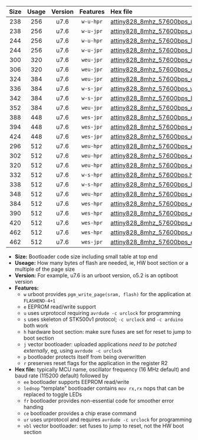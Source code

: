 |Size|Usage|Version|Features|Hex file|
|:-:|:-:|:-:|:-:|:--|
|238|256|u7.6|`w-u-hpr`|[attiny828_8mhz_57600bps_ur.hex](https://raw.githubusercontent.com/stefanrueger/urboot/main/bootloaders/attiny828/fcpu_8mhz/57600_bps/attiny828_8mhz_57600bps_ur.hex)|
|238|256|u7.6|`w-u-jpr`|[attiny828_8mhz_57600bps_ur_vbl.hex](https://raw.githubusercontent.com/stefanrueger/urboot/main/bootloaders/attiny828/fcpu_8mhz/57600_bps/attiny828_8mhz_57600bps_ur_vbl.hex)|
|244|256|u7.6|`w-u-hpr`|[attiny828_8mhz_57600bps_lednop_ur.hex](https://raw.githubusercontent.com/stefanrueger/urboot/main/bootloaders/attiny828/fcpu_8mhz/57600_bps/attiny828_8mhz_57600bps_lednop_ur.hex)|
|244|256|u7.6|`w-u-jpr`|[attiny828_8mhz_57600bps_lednop_ur_vbl.hex](https://raw.githubusercontent.com/stefanrueger/urboot/main/bootloaders/attiny828/fcpu_8mhz/57600_bps/attiny828_8mhz_57600bps_lednop_ur_vbl.hex)|
|300|320|u7.6|`weu-jpr`|[attiny828_8mhz_57600bps_ee_ur_vbl.hex](https://raw.githubusercontent.com/stefanrueger/urboot/main/bootloaders/attiny828/fcpu_8mhz/57600_bps/attiny828_8mhz_57600bps_ee_ur_vbl.hex)|
|306|320|u7.6|`weu-jpr`|[attiny828_8mhz_57600bps_ee_lednop_ur_vbl.hex](https://raw.githubusercontent.com/stefanrueger/urboot/main/bootloaders/attiny828/fcpu_8mhz/57600_bps/attiny828_8mhz_57600bps_ee_lednop_ur_vbl.hex)|
|324|384|u7.6|`weu-jpr`|[attiny828_8mhz_57600bps_ee_lednop_fr_ur_vbl.hex](https://raw.githubusercontent.com/stefanrueger/urboot/main/bootloaders/attiny828/fcpu_8mhz/57600_bps/attiny828_8mhz_57600bps_ee_lednop_fr_ur_vbl.hex)|
|336|384|u7.6|`w-s-jpr`|[attiny828_8mhz_57600bps_vbl.hex](https://raw.githubusercontent.com/stefanrueger/urboot/main/bootloaders/attiny828/fcpu_8mhz/57600_bps/attiny828_8mhz_57600bps_vbl.hex)|
|342|384|u7.6|`w-s-jpr`|[attiny828_8mhz_57600bps_lednop_vbl.hex](https://raw.githubusercontent.com/stefanrueger/urboot/main/bootloaders/attiny828/fcpu_8mhz/57600_bps/attiny828_8mhz_57600bps_lednop_vbl.hex)|
|352|384|u7.6|`weu-jpr`|[attiny828_8mhz_57600bps_ee_lednop_fr_ce_ur_vbl.hex](https://raw.githubusercontent.com/stefanrueger/urboot/main/bootloaders/attiny828/fcpu_8mhz/57600_bps/attiny828_8mhz_57600bps_ee_lednop_fr_ce_ur_vbl.hex)|
|388|448|u7.6|`wes-jpr`|[attiny828_8mhz_57600bps_ee_vbl.hex](https://raw.githubusercontent.com/stefanrueger/urboot/main/bootloaders/attiny828/fcpu_8mhz/57600_bps/attiny828_8mhz_57600bps_ee_vbl.hex)|
|394|448|u7.6|`wes-jpr`|[attiny828_8mhz_57600bps_ee_lednop_vbl.hex](https://raw.githubusercontent.com/stefanrueger/urboot/main/bootloaders/attiny828/fcpu_8mhz/57600_bps/attiny828_8mhz_57600bps_ee_lednop_vbl.hex)|
|424|448|u7.6|`wes-jpr`|[attiny828_8mhz_57600bps_ee_lednop_fr_vbl.hex](https://raw.githubusercontent.com/stefanrueger/urboot/main/bootloaders/attiny828/fcpu_8mhz/57600_bps/attiny828_8mhz_57600bps_ee_lednop_fr_vbl.hex)|
|296|512|u7.6|`weu-hpr`|[attiny828_8mhz_57600bps_ee_ur.hex](https://raw.githubusercontent.com/stefanrueger/urboot/main/bootloaders/attiny828/fcpu_8mhz/57600_bps/attiny828_8mhz_57600bps_ee_ur.hex)|
|302|512|u7.6|`weu-hpr`|[attiny828_8mhz_57600bps_ee_lednop_ur.hex](https://raw.githubusercontent.com/stefanrueger/urboot/main/bootloaders/attiny828/fcpu_8mhz/57600_bps/attiny828_8mhz_57600bps_ee_lednop_ur.hex)|
|320|512|u7.6|`weu-hpr`|[attiny828_8mhz_57600bps_ee_lednop_fr_ur.hex](https://raw.githubusercontent.com/stefanrueger/urboot/main/bootloaders/attiny828/fcpu_8mhz/57600_bps/attiny828_8mhz_57600bps_ee_lednop_fr_ur.hex)|
|332|512|u7.6|`w-s-hpr`|[attiny828_8mhz_57600bps.hex](https://raw.githubusercontent.com/stefanrueger/urboot/main/bootloaders/attiny828/fcpu_8mhz/57600_bps/attiny828_8mhz_57600bps.hex)|
|338|512|u7.6|`w-s-hpr`|[attiny828_8mhz_57600bps_lednop.hex](https://raw.githubusercontent.com/stefanrueger/urboot/main/bootloaders/attiny828/fcpu_8mhz/57600_bps/attiny828_8mhz_57600bps_lednop.hex)|
|348|512|u7.6|`weu-hpr`|[attiny828_8mhz_57600bps_ee_lednop_fr_ce_ur.hex](https://raw.githubusercontent.com/stefanrueger/urboot/main/bootloaders/attiny828/fcpu_8mhz/57600_bps/attiny828_8mhz_57600bps_ee_lednop_fr_ce_ur.hex)|
|384|512|u7.6|`wes-hpr`|[attiny828_8mhz_57600bps_ee.hex](https://raw.githubusercontent.com/stefanrueger/urboot/main/bootloaders/attiny828/fcpu_8mhz/57600_bps/attiny828_8mhz_57600bps_ee.hex)|
|390|512|u7.6|`wes-hpr`|[attiny828_8mhz_57600bps_ee_lednop.hex](https://raw.githubusercontent.com/stefanrueger/urboot/main/bootloaders/attiny828/fcpu_8mhz/57600_bps/attiny828_8mhz_57600bps_ee_lednop.hex)|
|420|512|u7.6|`wes-hpr`|[attiny828_8mhz_57600bps_ee_lednop_fr.hex](https://raw.githubusercontent.com/stefanrueger/urboot/main/bootloaders/attiny828/fcpu_8mhz/57600_bps/attiny828_8mhz_57600bps_ee_lednop_fr.hex)|
|462|512|u7.6|`wes-hpr`|[attiny828_8mhz_57600bps_ee_lednop_fr_ce.hex](https://raw.githubusercontent.com/stefanrueger/urboot/main/bootloaders/attiny828/fcpu_8mhz/57600_bps/attiny828_8mhz_57600bps_ee_lednop_fr_ce.hex)|
|462|512|u7.6|`wes-jpr`|[attiny828_8mhz_57600bps_ee_lednop_fr_ce_vbl.hex](https://raw.githubusercontent.com/stefanrueger/urboot/main/bootloaders/attiny828/fcpu_8mhz/57600_bps/attiny828_8mhz_57600bps_ee_lednop_fr_ce_vbl.hex)|

- **Size:** Bootloader code size including small table at top end
- **Useage:** How many bytes of flash are needed, ie, HW boot section or a multiple of the page size
- **Version:** For example, u7.6 is an urboot version, o5.2 is an optiboot version
- **Features:**
  + `w` urboot provides `pgm_write_page(sram, flash)` for the application at `FLASHEND-4+1`
  + `e` EEPROM read/write support
  + `u` uses urprotocol requiring `avrdude -c urclock` for programming
  + `s` uses skeleton of STK500v1 protocol; `-c urclock` and `-c arduino` both work
  + `h` hardware boot section: make sure fuses are set for reset to jump to boot section
  + `j` vector bootloader: uploaded applications *need to be patched externally*, eg, using `avrdude -c urclock`
  + `p` bootloader protects itself from being overwritten
  + `r` preserves reset flags for the application in the register R2
- **Hex file:** typically MCU name, oscillator frequency (16 MHz default) and baud rate (115200 default) followed by
  + `ee` bootloader supports EEPROM read/write
  + `lednop` "template" bootloader contains `mov rx,rx` nops that can be replaced to toggle LEDs
  + `fr` bootloader provides non-essential code for smoother error handing
  + `ce` bootloader provides a chip erase command
  + `ur` uses urprotocol and requires `avrdude -c urclock` for programming
  + `vbl` vector bootloader: set fuses to jump to reset, not the HW boot section
